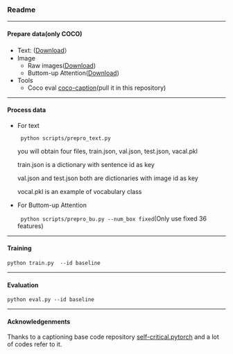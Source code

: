 ### Readme

---

#### Prepare data(only COCO)

* Text: ([Download](https://cs.stanford.edu/people/karpathy/deepimagesent/)） 
* Image
    * Raw images([Download](https://cocodataset.org/#download))
    * Buttom-up Attention([Download](https://github.com/peteanderson80/bottom-up-attention))
* Tools
    * Coco eval [coco-caption](https://github.com/tylin/coco-caption)(pull it in this repository)

---

#### Process data

* For text

  ``` python scripts/prepro_text.py```

  you will obtain four files, train.json, val.json, test.json, vacal.pkl

  train.json is a dictionary with sentence id as key

  val.json and test.json both are dictionaries with image id as key

  vocal.pkl is an example of vocabulary class 

* For Buttom-up Attention

   ``` python scripts/prepro_bu.py --num_box fixed```(Only use fixed 36 features)

---

#### Training

``` python train.py  --id baseline ```

---

#### Evaluation

``` python eval.py --id baseline ```

---

#### Acknowledgenments

Thanks to a captioning base code repository [self-critical.pytorch](https://github.com/ruotianluo/self-critical.pytorch) and a lot of codes refer to it.  

